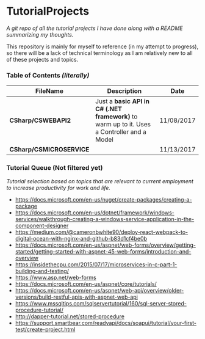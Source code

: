 # TutorialProjects
*A git repo of all the tutorial projects I have done along with a README summarizing my thoughts.*

This repository is mainly for myself to reference (in my attempt to progress), so there will be a lack of technical terminology as I am relatively new to all of these projects and topics.

### Table of Contents *(literally)*
| FileName | Description | Date |
| --- | ----------- | ---- |
| **CSharp/CSWEBAPI2**  | Just a **basic API in C# (.NET framework)** to warm up to it. Uses a Controller and a Model | 11/08/2017
| **CSharp/CSMICROSERVICE** | |11/13/2017

### Tutorial Queue (Not filtered yet)
*Tutorial selection based on topics that are relevant to current employment to increase productivity for work and life.*
- https://docs.microsoft.com/en-us/nuget/create-packages/creating-a-package
- https://docs.microsoft.com/en-us/dotnet/framework/windows-services/walkthrough-creating-a-windows-service-application-in-the-component-designer
- https://medium.com/@cameronbwhite90/deploy-react-webpack-to-digital-ocean-with-nginx-and-github-b83d1cf4be0b
- https://docs.microsoft.com/en-us/aspnet/web-forms/overview/getting-started/getting-started-with-aspnet-45-web-forms/introduction-and-overview
- https://insidethecpu.com/2015/07/17/microservices-in-c-part-1-building-and-testing/
- https://www.asp.net/web-forms
- https://docs.microsoft.com/en-us/aspnet/core/tutorials/
- https://docs.microsoft.com/en-us/aspnet/web-api/overview/older-versions/build-restful-apis-with-aspnet-web-api
- https://www.mssqltips.com/sqlservertutorial/160/sql-server-stored-procedure-tutorial/
- http://dapper-tutorial.net/stored-procedure
- https://support.smartbear.com/readyapi/docs/soapui/tutorial/your-first-test/create-project.html

